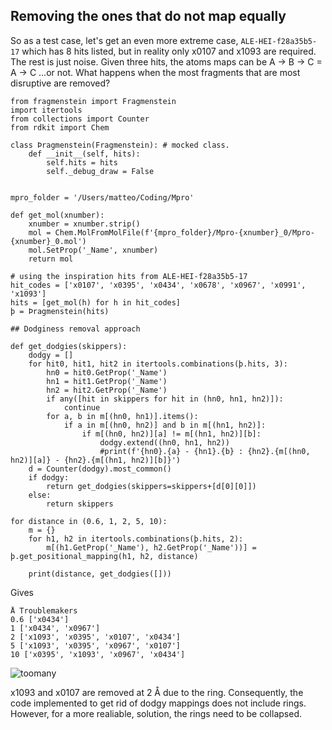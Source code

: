 ## Removing the ones that do not map equally

So as a test case, let's get an even more extreme case, `ALE-HEI-f28a35b5-17` which has 8 hits listed,
but in reality only x0107 and x1093 are required. The rest is just noise.
Given three hits, the atoms maps can be A -> B -> C = A -> C ...or not.
What happens when the most fragments that are most disruptive are removed?

    from fragmenstein import Fragmenstein
    import itertools
    from collections import Counter
    from rdkit import Chem
    
    class Þragmenstein(Fragmenstein): # mocked class.
        def __init__(self, hits):
            self.hits = hits
            self._debug_draw = False
    
    
    mpro_folder = '/Users/matteo/Coding/Mpro'
    
    def get_mol(xnumber):
        xnumber = xnumber.strip()
        mol = Chem.MolFromMolFile(f'{mpro_folder}/Mpro-{xnumber}_0/Mpro-{xnumber}_0.mol')
        mol.SetProp('_Name', xnumber)
        return mol
    
    # using the inspiration hits from ALE-HEI-f28a35b5-17
    hit_codes = ['x0107', 'x0395', 'x0434', 'x0678', 'x0967', 'x0991', 'x1093']
    hits = [get_mol(h) for h in hit_codes]
    þ = Þragmenstein(hits)
    
    ## Dodginess removal approach
     
    def get_dodgies(skippers):
        dodgy = []
        for hit0, hit1, hit2 in itertools.combinations(þ.hits, 3):
            hn0 = hit0.GetProp('_Name')
            hn1 = hit1.GetProp('_Name')
            hn2 = hit2.GetProp('_Name')
            if any([hit in skippers for hit in (hn0, hn1, hn2)]):
                continue
            for a, b in m[(hn0, hn1)].items():
                if a in m[(hn0, hn2)] and b in m[(hn1, hn2)]:
                    if m[(hn0, hn2)][a] != m[(hn1, hn2)][b]:
                        dodgy.extend((hn0, hn1, hn2))
                        #print(f'{hn0}.{a} - {hn1}.{b} : {hn2}.{m[(hn0, hn2)][a]} - {hn2}.{m[(hn1, hn2)][b]}')
        d = Counter(dodgy).most_common()
        if dodgy:
            return get_dodgies(skippers=skippers+[d[0][0]])
        else:
            return skippers
         
    for distance in (0.6, 1, 2, 5, 10):
        m = {}
        for h1, h2 in itertools.combinations(þ.hits, 2):
            m[(h1.GetProp('_Name'), h2.GetProp('_Name'))] = þ.get_positional_mapping(h1, h2, distance)
    
        print(distance, get_dodgies([]))

Gives

    Å Troublemakers
    0.6 ['x0434']
    1 ['x0434', 'x0967']
    2 ['x1093', 'x0395', 'x0107', 'x0434']
    5 ['x1093', 'x0395', 'x0967', 'x0107']
    10 ['x0395', 'x1093', 'x0967', 'x0434']
    
![toomany](../images/dodgy_killer.png)
    
x1093 and x0107 are removed at 2 Å due to the ring.
Consequently, the code implemented to get rid of dodgy mappings does not include rings.
However, for a more realiable, solution, the rings need to be collapsed.